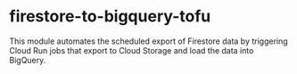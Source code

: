 # firestore-to-bigquery-tofu

This module automates the scheduled export of Firestore data by triggering Cloud Run jobs that export to Cloud Storage and load the data into BigQuery.
